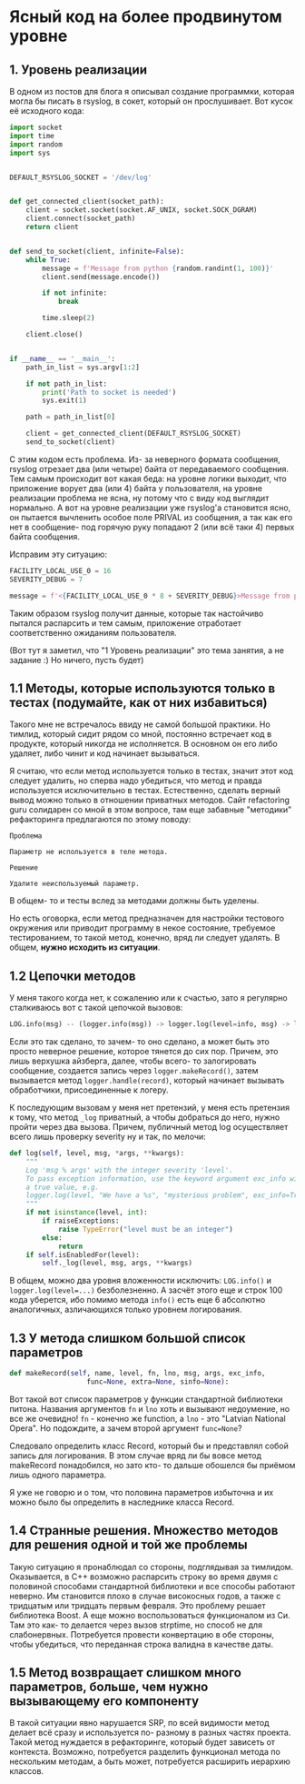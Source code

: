 # Ясный код на более продвинутом уровне


## 1. Уровень реализации

В одном из постов для блога я описывал создание программки, которая могла бы писать в rsyslog, в сокет, который он прослушивает. Вот кусок её исходного кода:

``` python
import socket
import time
import random
import sys


DEFAULT_RSYSLOG_SOCKET = '/dev/log'


def get_connected_client(socket_path):
    client = socket.socket(socket.AF_UNIX, socket.SOCK_DGRAM)
    client.connect(socket_path)
    return client


def send_to_socket(client, infinite=False):
    while True:
        message = f'Message from python {random.randint(1, 100)}'
        client.send(message.encode())

        if not infinite:
            break

        time.sleep(2)

    client.close()


if __name__ == '__main__':
    path_in_list = sys.argv[1:2]

    if not path_in_list:
        print('Path to socket is needed')
        sys.exit(1)

    path = path_in_list[0]

    client = get_connected_client(DEFAULT_RSYSLOG_SOCKET)
    send_to_socket(client)

```

С этим кодом есть проблема. Из- за неверного формата сообщения, rsyslog отрезает два (или четыре) байта от передаваемого сообщения. Тем самым происходит вот какая беда: на уровне логики выходит, что приложение ворует два (или 4) байта у пользователя, на уровне реализации проблема не ясна, ну потому что с виду код выглядит нормально. А вот на уровне реализации уже rsyslog'а становится ясно, он пытается вычленить особое поле PRIVAL из сообщения, а так как его нет в сообщение- под горячую руку попадают 2 (или всё таки 4) первых байта сообщения.

Исправим эту ситуацию:

``` python
FACILITY_LOCAL_USE_0 = 16
SEVERITY_DEBUG = 7

message = f'<{FACILITY_LOCAL_USE_0 * 8 + SEVERITY_DEBUG}>Message from python {random.randint(1, 100)}'
```

Таким образом rsyslog получит данные, которые так настойчиво пытался распарсить и тем самым, приложение отработает соответственно ожиданиям пользователя.


(Вот тут я заметил, что "1 Уровень реализации" это тема занятия, а не задание :)
Но ничего, пусть будет)


## 1.1 Методы, которые используются только в тестах (подумайте, как от них избавиться)


Такого мне не встречалось ввиду не самой большой практики. Но тимлид, который сидит рядом со мной, постоянно встречает код в продукте, который никогда не исполняется. В основном он его либо удаляет, либо чинит и код начинает вызываться.

Я считаю, что если метод используется только в тестах, значит этот код следует удалить, но сперва надо убедиться, что метод и правда используется исключительно в тестах. Естественно, сделать верный вывод можно только в отношении приватных методов. Сайт refactoring guru солидарен со мной в этом вопросе, там еще забавные "методики" рефакторинга предлагаются по этому поводу:

```
Проблема

Параметр не используется в теле метода.
```

```
Решение

Удалите неиспользуемый параметр.
```

В общем- то и тесты вслед за методами должны быть уделены.

Но есть оговорка, если метод предназначен для настройки тестового окружения или приводит программу в некое состояние, требуемое тестированием, то такой метод, конечно, вряд ли следует удалять. В общем, **нужно исходить из ситуации**.


## 1.2 Цепочки методов


У меня такого когда нет, к сожалению или к счастью, зато я регулярно сталкиваюсь вот с такой цепочкой вызовов:

``` python
LOG.info(msg) -- (logger.info(msg)) -> logger.log(level=info, msg) -> logger._log(level=info, msg)
```

Если это так сделано, то зачем- то оно сделано, а может быть это просто неверное решение, которое тянется до сих пор. Причем, это лишь верхушка айзберга, далее, чтобы всего- то залогировать сообщение, создается запись через `logger.makeRecord()`, затем вызывается метод `logger.handle(record)`, который начинает вызывать обработчики, присоединенные к логеру.

К последующим вызовам у меня нет претензий, у меня есть претензия к тому, что метод `_log` приватный, а чтобы добраться до него, нужно пройти через два вызова. Причем, публичный метод log осуществляет всего лишь проверку severity ну и так, по мелочи:

``` python
def log(self, level, msg, *args, **kwargs):
    """
    Log 'msg % args' with the integer severity 'level'.
    To pass exception information, use the keyword argument exc_info with
    a true value, e.g.
    logger.log(level, "We have a %s", "mysterious problem", exc_info=True)
    """
    if not isinstance(level, int):
        if raiseExceptions:
            raise TypeError("level must be an integer")
        else:
            return
    if self.isEnabledFor(level):
        self._log(level, msg, args, **kwargs)
```

В общем, можно два уровня вложенности исключить: `LOG.info()` и `logger.log(level=...)` безболезненно. А засчёт этого еще и строк 100 кода уберется, ибо помимо метода `info()` есть еще 6 абсолютно аналогичных, азличающихся только уровнем логирования.


## 1.3 У метода слишком большой список параметров

``` python
def makeRecord(self, name, level, fn, lno, msg, args, exc_info,
                   func=None, extra=None, sinfo=None):
```

Вот такой вот список параметров у функции стандартной библиотеки питона. Названия аргументов `fn` и `lno` хоть и вызывают недоумение, но все же очевидно! `fn` - конечно же function, а `lno` - это "Latvian National Opera". Но подождите, а зачем второй аргумент `func=None`?

Следовало определить класс Record, который бы и представлял собой запись для логирования. В этом случае вряд ли бы вовсе метод makeRecord понадобился, но зато кто- то дальше обошелся бы приёмом лишь одного параметра.

Я уже не говорю и о том, что половина параметров избыточна и их можно было бы определить в наследнике класса Record.

## 1.4 Странные решения. Множество методов для решения одной и той же проблемы

Такую ситуацию я пронаблюдал со стороны, подглядывая за тимлидом. Оказывается, в C++ возможно распарсить строку во время двумя с половиной способами стандартной библиотеки и все способы работают неверно. Им становится плохо в случае високосных годов, а также с тридцатым или тридцать первым февраля. Это проблему решает библиотека Boost. А еще можно воспользоваться функционалом из Си. Там это как- то делается через вызов strptime, но способ не для слабонервных. Потребуется провести конвертацию в обе стороны, чтобы убедиться, что переданная строка валидна в качестве даты.

## 1.5 Метод возвращает слишком много параметров, больше, чем нужно вызывающему его компоненту

В такой ситуации явно нарушается SRP, по всей видимости метод делает всё сразу и используется по- разному в разных частях проекта. Такой метод нуждается в рефакторинге, который будет зависеть от контекста. Возможно, потребуется разделить функционал метода по нескольким методам, а быть может, потребуется расширить иерархию классов.

